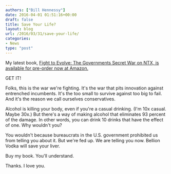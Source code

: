 ```yaml
---
authors: ["Bill Hennessy"]
date: 2016-04-01 01:51:16+00:00
draft: false
title: Save Your Life?
layout: blog
url: /2016/03/31/save-your-life/
categories:
- News
type: "post"
---
```


My latest book, [Fight to Evolve: The Governments Secret War on NTX, is available for pre-order now at Amazon.](https://www.amazon.com/Fight-To-Evolve-Governments-Secret-ebook/dp/B01DORSX0O?ie=UTF8&keywords=fight%20to%20evovle&qid=1459474011&ref_=sr_1_sc_1&s=digital-text&sr=1-1-spell)

GET IT!

Folks, this is the war we're fighting. It's the war that pits innovation against entrenched incumbents. It's the too small to survive against too big to fail. And it's the reason we call ourselves conservatives.

Alcohol is killing your body, even if you're a casual drinking. (I'm 10x casual. Maybe 30x.) But there's a way of making alcohol that eliminates 93 percent of the damage. In other words, you can drink 10 drinks that have the effect of one. Why wouldn't you?

You wouldn't because bureaucrats in the U.S. government prohibited us from telling you about it. But we're fed up. We are telling you now. Bellion Vodka will save your liver.

Buy my book. You'll understand.



Thanks. I love you.
